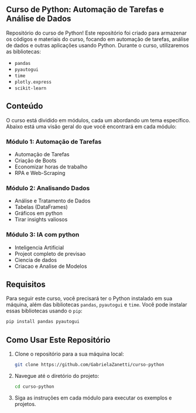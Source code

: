 ## Curso de Python: Automação de Tarefas e Análise de Dados

Repositório do curso de Python! Este repositório foi criado para armazenar os códigos e materiais do curso, focando em automação de tarefas, análise de dados e outras aplicações usando Python.
Durante o curso, utilizaremos as bibliotecas:
- `pandas`
- `pyautogui`
- `time`
- `plotly.express`
- `scikit-learn`

## Conteúdo

O curso está dividido em módulos, cada um abordando um tema específico. Abaixo está uma visão geral do que você encontrará em cada módulo:

### Módulo 1: Automação de Tarefas

- Automação de Tarefas
- Criação de Boots
- Economizar horas de trabalho
- RPA e Web-Scraping

### Módulo 2: Analisando Dados

- Análise e Tratamento de Dados
- Tabelas (DataFrames)
- Gráficos em python
- Tirar insights valiosos

### Módulo 3: IA com python

- Inteligencia Artificial
- Projeot completo de previsao
- Ciencia de dados
- Criacao e Analise de Modelos

## Requisitos

Para seguir este curso, você precisará ter o Python instalado em sua máquina, além das bibliotecas `pandas`, `pyautogui` e `time`. Você pode instalar essas bibliotecas usando o `pip`:

```bash
pip install pandas pyautogui
```

## Como Usar Este Repositório

1. Clone o repositório para a sua máquina local:
    ```bash
    git clone https://github.com/GabrielaZanetti/curso-python
    ```

2. Navegue até o diretório do projeto:
    ```bash
    cd curso-python
    ```

3. Siga as instruções em cada módulo para executar os exemplos e projetos.